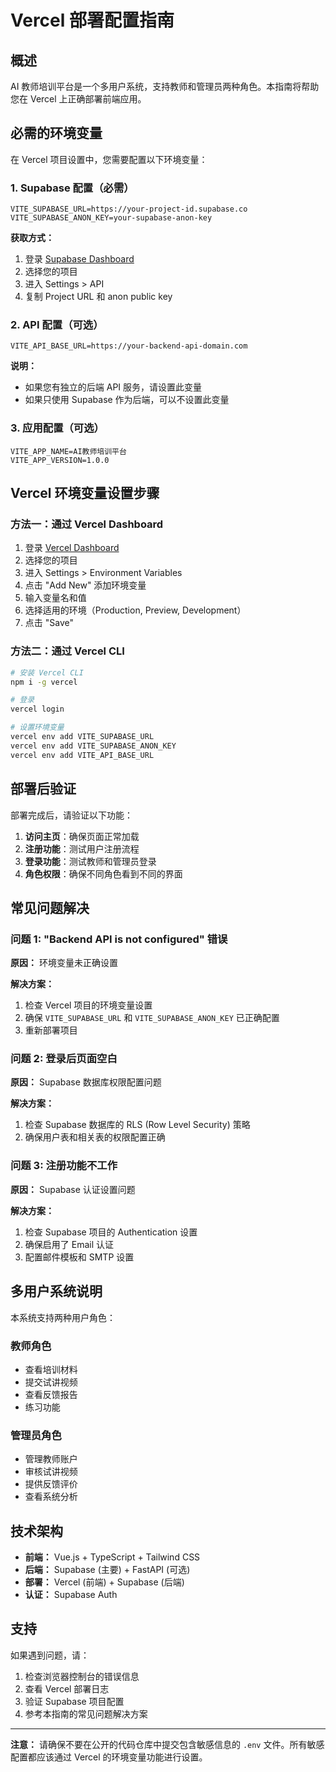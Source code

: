 # Vercel 部署配置指南

## 概述

AI 教师培训平台是一个多用户系统，支持教师和管理员两种角色。本指南将帮助您在 Vercel 上正确部署前端应用。

## 必需的环境变量

在 Vercel 项目设置中，您需要配置以下环境变量：

### 1. Supabase 配置（必需）

```
VITE_SUPABASE_URL=https://your-project-id.supabase.co
VITE_SUPABASE_ANON_KEY=your-supabase-anon-key
```

**获取方式：**
1. 登录 [Supabase Dashboard](https://app.supabase.com/)
2. 选择您的项目
3. 进入 Settings > API
4. 复制 Project URL 和 anon public key

### 2. API 配置（可选）

```
VITE_API_BASE_URL=https://your-backend-api-domain.com
```

**说明：**
- 如果您有独立的后端 API 服务，请设置此变量
- 如果只使用 Supabase 作为后端，可以不设置此变量

### 3. 应用配置（可选）

```
VITE_APP_NAME=AI教师培训平台
VITE_APP_VERSION=1.0.0
```

## Vercel 环境变量设置步骤

### 方法一：通过 Vercel Dashboard

1. 登录 [Vercel Dashboard](https://vercel.com/dashboard)
2. 选择您的项目
3. 进入 Settings > Environment Variables
4. 点击 "Add New" 添加环境变量
5. 输入变量名和值
6. 选择适用的环境（Production, Preview, Development）
7. 点击 "Save"

### 方法二：通过 Vercel CLI

```bash
# 安装 Vercel CLI
npm i -g vercel

# 登录
vercel login

# 设置环境变量
vercel env add VITE_SUPABASE_URL
vercel env add VITE_SUPABASE_ANON_KEY
vercel env add VITE_API_BASE_URL
```

## 部署后验证

部署完成后，请验证以下功能：

1. **访问主页**：确保页面正常加载
2. **注册功能**：测试用户注册流程
3. **登录功能**：测试教师和管理员登录
4. **角色权限**：确保不同角色看到不同的界面

## 常见问题解决

### 问题 1: "Backend API is not configured" 错误

**原因：** 环境变量未正确设置

**解决方案：**
1. 检查 Vercel 项目的环境变量设置
2. 确保 `VITE_SUPABASE_URL` 和 `VITE_SUPABASE_ANON_KEY` 已正确配置
3. 重新部署项目

### 问题 2: 登录后页面空白

**原因：** Supabase 数据库权限配置问题

**解决方案：**
1. 检查 Supabase 数据库的 RLS (Row Level Security) 策略
2. 确保用户表和相关表的权限配置正确

### 问题 3: 注册功能不工作

**原因：** Supabase 认证设置问题

**解决方案：**
1. 检查 Supabase 项目的 Authentication 设置
2. 确保启用了 Email 认证
3. 配置邮件模板和 SMTP 设置

## 多用户系统说明

本系统支持两种用户角色：

### 教师角色
- 查看培训材料
- 提交试讲视频
- 查看反馈报告
- 练习功能

### 管理员角色
- 管理教师账户
- 审核试讲视频
- 提供反馈评价
- 查看系统分析

## 技术架构

- **前端：** Vue.js + TypeScript + Tailwind CSS
- **后端：** Supabase (主要) + FastAPI (可选)
- **部署：** Vercel (前端) + Supabase (后端)
- **认证：** Supabase Auth

## 支持

如果遇到问题，请：

1. 检查浏览器控制台的错误信息
2. 查看 Vercel 部署日志
3. 验证 Supabase 项目配置
4. 参考本指南的常见问题解决方案

---

**注意：** 请确保不要在公开的代码仓库中提交包含敏感信息的 `.env` 文件。所有敏感配置都应该通过 Vercel 的环境变量功能进行设置。